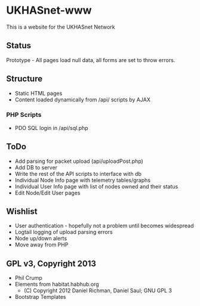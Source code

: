 UKHASnet-www
============

This is a website for the UKHASnet Network

## Status

Prototype - All pages load null data, all forms are set to throw errors.

## Structure

* Static HTML pages
* Content loaded dynamically from /api/ scripts by AJAX

### PHP Scripts

* PDO SQL login in /api/sql.php

## ToDo

* Add parsing for packet upload (api/uploadPost.php)
* Add DB to server
* Write the rest of the API scripts to interface with db
* Individual Node Info page with telemetry tables/graphs
* Individual User Info page with list of nodes owned and their status
* Edit Node/Edit User pages

## Wishlist

* User authentication - hopefully not a problem until becomes widespread
* Logtail logging of upload parsing errors
* Node up/down alerts
* Move away from PHP

## GPL v3, Copyright 2013

* Phil Crump
* Elements from habitat.habhub.org
    * (C) Copyright 2012 Daniel Richman, Daniel Saul; GNU GPL 3
* Bootstrap Templates
